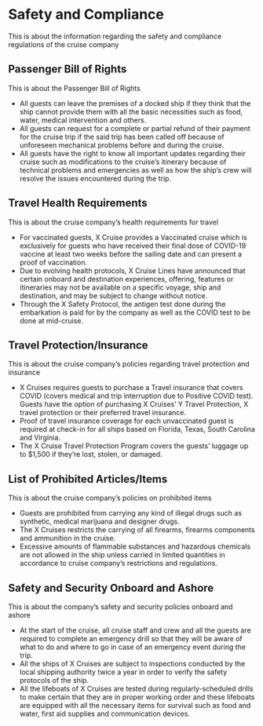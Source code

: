 # Safety and Compliance

This is about the information regarding the safety and compliance regulations of the cruise company

## Passenger Bill of Rights

This is about the Passenger Bill of Rights

- All guests can leave the premises of a docked ship if they think that the ship cannot provide them with all the basic necessities such as food, water, medical intervention and others.
- All guests can request for a complete or partial refund of their payment for the cruise trip if the said trip has been called off because of unforeseen mechanical problems before and during the cruise.
- All guests have the right to know all important updates regarding their cruise such as modifications to the cruise’s itinerary because of technical problems and emergencies as well as how the ship’s crew will resolve the issues encountered during the trip.

## Travel Health Requirements

This is about the cruise company’s health requirements for travel

- For vaccinated guests, X Cruise provides a Vaccinated cruise which is exclusively for guests who have received their final dose of COVID-19 vaccine at least two weeks before the sailing date and can present a proof of vaccination.
- Due to evolving health protocols, X Cruise Lines have announced that certain onboard and destination experiences, offering, features or itineraries may not be available on a specific voyage, ship and destination, and may be subject to change without notice.
- Through the X Safety Protocol, the antigen test done during the embarkation is paid for by the company as well as the COVID test to be done at mid-cruise.

## Travel Protection/Insurance

This is about the cruise company’s policies regarding travel protection and insurance

- X Cruises requires guests to purchase a Travel insurance that covers COVID (covers medical and trip interruption due to Positive COVID test). Guests have the option of purchasing X Cruises’ Y Travel Protection, X travel protection or their preferred travel insurance.
- Proof of travel insurance coverage for each unvaccinated guest is required at check-in for all ships based on Florida, Texas, South Carolina and Virginia.
- The X Cruise Travel Protection Program covers the guests’ luggage up to $1,500 if they’re lost, stolen, or damaged.

## List of Prohibited Articles/Items

This is about the cruise company’s policies on prohibited items

- Guests are prohibited from carrying any kind of illegal drugs such as synthetic, medical marijuana and designer drugs.
- The X Cruises restricts the carrying of all firearms, firearms components and ammunition in the cruise.
- Excessive amounts of flammable substances and hazardous chemicals are not allowed in the ship unless carried in limited quantities in accordance to cruise company’s restrictions and regulations.

## Safety and Security Onboard and Ashore

This is about the company’s safety and security policies onboard and ashore

- At the start of the cruise, all cruise staff and crew and all the guests are required to complete an emergency drill so that they will be aware of what to do and where to go in case of an emergency event during the trip.
- All the ships of X Cruises are subject to inspections conducted by the local shipping authority twice a year in order to verify the safety protocols of the ship.
- All the lifeboats of X Cruises are tested during regularly-scheduled drills to make certain that they are in proper working order and these lifeboats are equipped with all the necessary items for survival such as food and water, first aid supplies and communication devices.